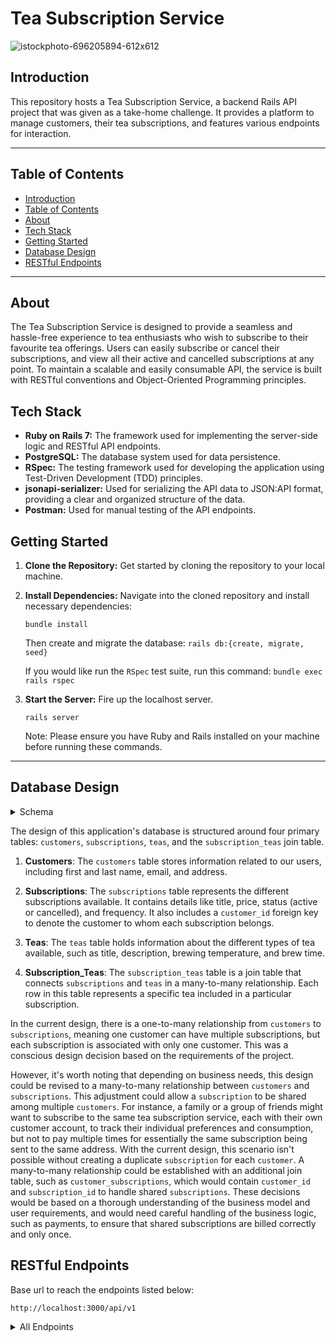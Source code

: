 # Tea Subscription Service
![istockphoto-696205894-612x612](https://github.com/hwryan12/tea_party/assets/116698937/86eab267-68ab-4f51-b7d3-39292556464e)
## Introduction
This repository hosts a Tea Subscription Service, a backend Rails API project that was given as a take-home challenge. It provides a platform to manage customers, their tea subscriptions, and features various endpoints for interaction.

---
## Table of Contents
- [Introduction](#introduction)
- [Table of Contents](#table-of-contents)
- [About](#about)
- [Tech Stack](#tech-stack)
- [Getting Started](#getting-started)
- [Database Design](#database-design)
- [RESTful Endpoints](#restful-endpoints)
---

## About
The Tea Subscription Service is designed to provide a seamless and hassle-free experience to tea enthusiasts who wish to subscribe to their favourite tea offerings. Users can easily subscribe or cancel their subscriptions, and view all their active and cancelled subscriptions at any point. To maintain a scalable and easily consumable API, the service is built with RESTful conventions and Object-Oriented Programming principles.

## Tech Stack
- **Ruby on Rails 7:** The framework used for implementing the server-side logic and RESTful API endpoints.
- **PostgreSQL:** The database system used for data persistence.
- **RSpec:** The testing framework used for developing the application using Test-Driven Development (TDD) principles.
- **jsonapi-serializer:** Used for serializing the API data to JSON:API format, providing a clear and organized structure of the data.
- **Postman:** Used for manual testing of the API endpoints.

## Getting Started
1. **Clone the Repository:** Get started by cloning the repository to your local machine.
3. **Install Dependencies:** Navigate into the cloned repository and install necessary dependencies:
    
    ```bundle install```
    
    Then create and migrate the database:
    ```rails db:{create, migrate, seed}```
    
    If you would like run the `RSpec` test suite, run this command:
    ```bundle exec rails rspec``` 
    
5. **Start the Server:** Fire up the localhost server.
    
    ```rails server```
    
    Note: Please ensure you have Ruby and Rails installed on your machine before running these commands.
---
## Database Design
<details>
<summary> Schema </summary>
<br>

![Screenshot 2023-06-08 at 7 01 41 AM](https://github.com/hwryan12/tea_party/assets/116698937/da90c416-c003-4d29-83bd-58a498447a4d)

</details>


The design of this application's database is structured around four primary tables: `customers`, `subscriptions`, `teas`, and the `subscription_teas` join table. 

1. **Customers**: The `customers` table stores information related to our users, including first and last name, email, and address.

2. **Subscriptions**: The `subscriptions` table represents the different subscriptions available. It contains details like title, price, status (active or cancelled), and frequency. It also includes a `customer_id` foreign key to denote the customer to whom each subscription belongs.

3. **Teas**: The `teas` table holds information about the different types of tea available, such as title, description, brewing temperature, and brew time.

4. **Subscription_Teas**: The `subscription_teas` table is a join table that connects `subscriptions` and `teas` in a many-to-many relationship. Each row in this table represents a specific tea included in a particular subscription.

In the current design, there is a one-to-many relationship from `customers` to `subscriptions`, meaning one customer can have multiple subscriptions, but each subscription is associated with only one customer. This was a conscious design decision based on the requirements of the project. 

However, it's worth noting that depending on business needs, this design could be revised to a many-to-many relationship between `customers` and `subscriptions`. This adjustment could allow a `subscription` to be shared among multiple `customers`. For instance, a family or a group of friends might want to subscribe to the same tea subscription service, each with their own customer account, to track their individual preferences and consumption, but not to pay multiple times for essentially the same subscription being sent to the same address. With the current design, this scenario isn't possible without creating a duplicate `subscription` for each `customer`. A many-to-many relationship could be established with an additional join table, such as `customer_subscriptions`, which would contain `customer_id` and `subscription_id` to handle shared `subscriptions`. These decisions would be based on a thorough understanding of the business model and user requirements, and would need careful handling of the business logic, such as payments, to ensure that shared subscriptions are billed correctly and only once.

## RESTful Endpoints

Base url to reach the endpoints listed below:
```
http://localhost:3000/api/v1
```

<details close>
<summary> All Endpoints </summary>

### Create a new subscription

```http
POST /customers/:id/subscriptions
```

<details close>
<summary>  Details </summary>
<br>

Request: <br>
```json
{
    "subscription": {
        "title": "Monthly Tea Subscription",
        "price": 15.99,
        "status": "active",
        "frequency": "monthly",
        "tea_ids": [1]
    }
}
```

| Code | Description |
| :--- | :--- |
| 201 | `Created` |

Response:

```json

{
    "data": {
        "id": "4",
        "type": "subscription",
        "attributes": {
            "id": 4,
            "title": "Monthly Tea Subscription",
            "price": "15.99",
            "status": "active",
            "frequency": "monthly",
            "customer_id": 1,
            "tea_ids": [
                1
            ]
        }
    }
}
```

| Code | Description |
| :--- | :--- |
| 404 | `NOT FOUND` |

Response:

```json

{
    "error": [
        "title": "NOT FOUND",
        "status": "404"
    ]
}
```

</details>

---

### Cancel a subscription

```http
PUT /customers/:id/subscriptions/:id
```

<details close>
<summary>  Details </summary>
<br>

Request: <br>
```json
{
    "subscription": {
        "status": "cancelled"
    }
}
```

| Code | Description |
| :--- | :--- |
| 204 | `OK` |

Response:

```json
{
    "data": {
        "id": "1",
        "type": "subscription",
        "attributes": {
            "id": 1,
            "title": "Monthly Tea Subscription",
            "price": "15.99",
            "status": "cancelled",
            "frequency": "monthly",
            "customer_id": 1,
            "tea_ids": [
                1,
                2
            ]
        }
    }
}
```

| Code | Description |
| :--- | :--- |
| 404 | `NOT FOUND` |

Response:

```json

{
    "error": [
        "title": "NOT FOUND",
        "status": "404"
    ]
}
```

</details>

---

### Get all of a customer's subscriptions(active or cancelled)

```http
GET /customers/:id/subscriptions
```

<details close>
<summary>  Details </summary>
<br>

Request: <br>
```json
  "customer_id": 1
```

| Code | Description |
| :--- | :--- |
| 200 | `OK` |

Response:

```json
{
    "data": [
        {
            "id": "1",
            "type": "subscription",
            "attributes": {
                "id": 1,
                "title": "Monthly Tea Subscription",
                "price": "15.99",
                "status": "cancelled",
                "frequency": "monthly",
                "customer_id": 1,
                "tea_ids": [
                    1,
                    2
                ]
            }
        },
        {
            "id": "2",
            "type": "subscription",
            "attributes": {
                "id": 2,
                "title": "Monthly Tea Subscription",
                "price": "15.99",
                "status": "cancelled",
                "frequency": "monthly",
                "customer_id": 1,
                "tea_ids": [
                    1,
                    2
                ]
            }
        }, (etc.)
    ]
}
```

</details>

--- 

</details>
</details>
